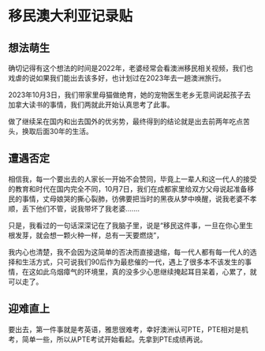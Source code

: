 # 移民澳大利亚记录贴

## 想法萌生

确切记得有这个想法的时间是2022年，老婆经常会看澳洲移民相关视频，我们也戏虐的说如果我们能出去该多好，也计划过在2023年去一趟澳洲旅行。

2023年10月3日，我们带家里母猫做绝育，她的宠物医生老乡无意间说起孩子去加拿大读书的事情，我们两就此开始认真思考了此事。

做了继续呆在国内和出去国外的优劣势，最终得到的结论就是出去前两年吃点苦头，换取后面30年的生活。

## 遭遇否定

相信我，每一个要出去的人家长一开始不会赞同，毕竟上一辈人和这一代人的接受的教育和时代在国内完全不同，10月7日，我们在成都家里给双方父母说起准备移民的事情，丈母娘哭的撕心裂肺，彷佛要把当时的黑夜从梦中唤醒，说我老婆不孝顺，丢下他们不管，说我带坏了我老婆.......

只是，我看过的一句话深深记在了我脑子里，说是“移民这件事，一旦在你心里生根发芽，就会想一颗火种一样，总有一天要燃烧”，

我内心也清楚，我不会因为这简单的否决而直接退缩，每一代人都有每一代人的选择和生活方式，只可说我们90后作为最悲催的一代，遇上了很多本不该发生的事情，在这如此乌烟瘴气的环境里，真的没多少心思继续掩起耳目呆着，心累了，就可以走了。

## 迎难直上

要出去，第一件事就是考英语，雅思很难考，幸好澳洲认可PTE，PTE相对是机考，简单一些，所以从PTE考试开始看起。先拿到PTE成绩再说。